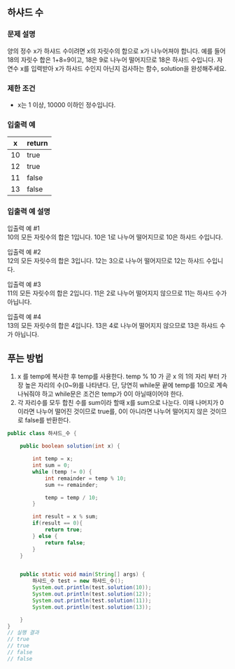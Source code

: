 ## 하샤드 수 

### 문제 설명 

양의 정수 x가 하샤드 수이려면 x의 자릿수의 합으로 x가 나누어져야 합니다. 예를 들어 18의 자릿수 합은 1+8=9이고, 18은 9로 나누어 떨어지므로 18은 하샤드 수입니다. 자연수 x를 입력받아 x가 하샤드 수인지 아닌지 검사하는 함수, solution을 완성해주세요.


### 제한 조건

* x는 1 이상, 10000 이하인 정수입니다.

### 입출력 예

| x | return |
|-----|--------|
| 10  | true   |
| 12  | true   |
| 11  | false   |
| 13  | false   |

### 입출력 예 설명 

입출력 예 #1
<br>10의 모든 자릿수의 합은 1입니다. 10은 1로 나누어 떨어지므로 10은 하샤드 수입니다.

입출력 예 #2
<br>12의 모든 자릿수의 합은 3입니다. 12는 3으로 나누어 떨어지므로 12는 하샤드 수입니다.

입출력 예 #3
<br>11의 모든 자릿수의 합은 2입니다. 11은 2로 나누어 떨어지지 않으므로 11는 하샤드 수가 아닙니다.

입출력 예 #4
<br>13의 모든 자릿수의 합은 4입니다. 13은 4로 나누어 떨어지지 않으므로 13은 하샤드 수가 아닙니다.


## 푸는 방법

1. x 를 temp에 복사한 후 temp를 사용한다. temp % 10 가 곧 x 의 1의 자리 부터 가장 높은 자리의 수(0~9)를 나타낸다. 단, 당연히 while문 끝에 temp를 10으로 계속 나눠줘야 하고 while문은 조건은 temp가 0이 아닐때이어야 한다. 
2. 각 자리수를 모두 합친 수를 sum이라 할때 x를 sum으로 나눈다. 이때 나머지가 0이라면 나누어 떨어진 것이므로 true를, 0이 아니라면 나누어 떨어지지 않은 것이므로 false를 반환한다.   

```java
public class 하샤드_수 {

    public boolean solution(int x) {

        int temp = x;
        int sum = 0;
        while (temp != 0) {
            int remainder = temp % 10;
            sum += remainder;

            temp = temp / 10;
        }

        int result = x % sum;
        if(result == 0){
            return true;
        } else {
            return false;
        }
    }


    public static void main(String[] args) {
        하샤드_수 test = new 하샤드_수();
        System.out.println(test.solution(10));
        System.out.println(test.solution(12));
        System.out.println(test.solution(11));
        System.out.println(test.solution(13));

    }
}
// 실행 결과 
// true
// true
// false
// false
```